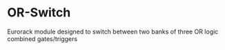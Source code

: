 # OR-Switch
Eurorack module designed to switch between two banks of three OR logic combined gates/triggers
